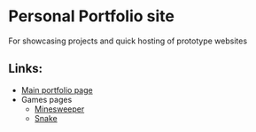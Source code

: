 # Personal Portfolio site

For showcasing projects and quick hosting of prototype websites

## Links:

- [Main portfolio page](https://clemencegoh.github.io/)
- Games pages
  - [Minesweeper](https://clemencegoh.github.io/games/minesweeper/)
  - [Snake](https://clemencegoh.github.io/games/snake/)
